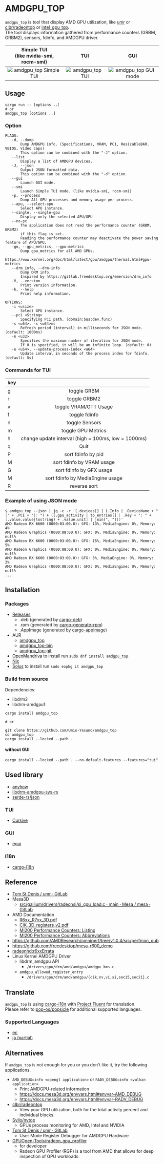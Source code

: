 # AMDGPU\_TOP
`amdgpu_top` is tool that display AMD GPU utilization, like [umr](https://gitlab.freedesktop.org/tomstdenis/umr/) or [clbr/radeontop](https://github.com/clbr/radeontop) or [intel_gpu_top](https://gitlab.freedesktop.org/drm/igt-gpu-tools/-/blob/master/man/intel_gpu_top.rst).  
The tool displays information gathered from performance counters (GRBM, GRBM2), sensors, fdinfo, and AMDGPU driver.  

| Simple TUI<br>(like nvidia-smi, rocm-smi) | TUI | GUI |
| :-: | :-: | :-: |
| ![amdgpu_top Simple TUI](https://github.com/Umio-Yasuno/amdgpu_top/assets/53935716/63413f31-1b5d-4ea0-92fd-c9ed9b752884) | ![amdgpu_top TUI](https://github.com/Umio-Yasuno/amdgpu_top/assets/53935716/2fe07538-a4fc-49cd-bb72-58354e596a52) | ![amdgpu_top GUI mode](https://github.com/Umio-Yasuno/amdgpu_top/assets/53935716/109e14ac-00c4-4911-9424-04394a9d758e) |

## Usage
```
cargo run -- [options ..]
# or
amdgpu_top [options ..]
```

### Option
```
FLAGS:
   -d, --dump
       Dump AMDGPU info. (Specifications, VRAM, PCI, ResizableBAR, VBIOS, Video caps)
       This option can be combined with the "-J" option.
   --list
       Display a list of AMDGPU devices.
   -J, --json
       Output JSON formatted data.
       This option can be combined with the "-d" option.
   --gui
       Launch GUI mode.
   --smi
       Launch Simple TUI mode. (like nvidia-smi, rocm-smi)
   -p, --process
       Dump All GPU processes and memory usage per process.
   --apu, --select-apu
       Select APU instance.
   --single, --single-gpu
       Display only the selected APU/GPU
   --no-pc
       The application does not read the performance counter (GRBM, GRBM2)
       if this flag is set.
       Reading the performance counter may deactivate the power saving feature of APU/GPU.
   -gm, --gpu_metrics, --gpu-metrics
       Dump gpu_metrics for all AMD GPUs.
       https://www.kernel.org/doc/html/latest/gpu/amdgpu/thermal.html#gpu-metrics
   --drm_info, --drm-info
       Dump DRM info.
       Inspired by https://gitlab.freedesktop.org/emersion/drm_info
   -V, --version
       Print version information.
   -h, --help
       Print help information.

OPTIONS:
   -i <usize>
       Select GPU instance.
   --pci <String>
       Specifying PCI path. (domain:bus:dev.func)
   -s <u64>, -s <u64>ms
       Refresh period (interval) in milliseconds for JSON mode. (default: 1000ms)
   -n <u32>
       Specifies the maximum number of iteration for JSON mode.
       If 0 is specified, it will be an infinite loop. (default: 0)
   -u <u64>, --update-process-index <u64>
       Update interval in seconds of the process index for fdinfo. (default: 5s)
```

### Commands for TUI
| key |                                     |
| :-- | :---------------------------------: |
| g   | toggle GRBM                         |
| r   | toggle GRBM2                        |
| v   | toggle VRAM/GTT Usage               |
| f   | toggle fdinfo                       |
| n   | toggle Sensors                      |
| m   | toggle GPU Metrics                  |
| h   | change update interval (high = 100ms, low = 1000ms) |
| q   | Quit                                |
| P   | sort fdinfo by pid                  |
| M   | sort fdinfo by VRAM usage           |
| G   | sort fdinfo by GFX usage            |
| M   | sort fdinfo by MediaEngine usage    |
| R   | reverse sort                        |

### Example of using JSON mode
```
$ amdgpu_top --json | jq -c -r '(.devices[] | (.Info | .DeviceName + " (" + .PCI + "): ") + ([.gpu_activity | to_entries[] | .key + ": " + (.value.value|tostring) + .value.unit] | join(", ")))'
AMD Radeon RX 6600 (0000:03:00.0): GFX: 13%, MediaEngine: 0%, Memory: 4%
AMD Radeon Graphics (0000:08:00.0): GFX: 0%, MediaEngine: 0%, Memory: null%
AMD Radeon RX 6600 (0000:03:00.0): GFX: 15%, MediaEngine: 0%, Memory: 5%
AMD Radeon Graphics (0000:08:00.0): GFX: 0%, MediaEngine: 0%, Memory: null%
AMD Radeon RX 6600 (0000:03:00.0): GFX: 3%, MediaEngine: 0%, Memory: 2%
AMD Radeon Graphics (0000:08:00.0): GFX: 0%, MediaEngine: 0%, Memory: null%
...
```

## Installation
### Packages
 * [Releases](https://github.com/Umio-Yasuno/amdgpu_top/releases/latest)
   * .deb (generated by [cargo-deb](https://github.com/kornelski/cargo-deb))
   * .rpm (generated by [cargo-generate-rpm](https://github.com/cat-in-136/cargo-generate-rpm))
   * .AppImage (generated by [cargo-appimage](https://github.com/StratusFearMe21/cargo-appimage))
 * AUR
   * [amdgpu_top](https://aur.archlinux.org/packages/amdgpu_top)
   * [amdgpu_top-bin](https://aur.archlinux.org/packages/amdgpu_top-bin)
   * [amdgpu_top-git](https://aur.archlinux.org/packages/amdgpu_top-git)
 * [OpenMandriva](https://github.com/OpenMandrivaAssociation/amdgpu_top) to install run `sudo dnf install amdgpu_top`
 * [Nix](https://github.com/NixOS/nixpkgs/blob/master/pkgs/tools/system/amdgpu_top/default.nix)
 * [Solus](https://github.com/getsolus/packages/tree/main/packages/a/amdgpu_top) to install run `sudo eopkg it amdgpu_top`

### Build from source
Dependencies:
 * libdrm2
 * libdrm-amdgpu1

```
cargo install amdgpu_top

# or

git clone https://github.com/Umio-Yasuno/amdgpu_top
cd amdgpu_top
cargo install --locked --path .
```

#### without GUI
```
cargo install --locked --path . --no-default-features --features="tui"
```

## Used library
 * [anyhow](https://github.com/dtolnay/anyhow)
 * [libdrm-amdgpu-sys-rs](https://github.com/Umio-Yasuno/libdrm-amdgpu-sys-rs)
 * [serde-rs/json](https://github.com/serde-rs/json)

### TUI
 * [Cursive](https://github.com/gyscos/cursive)

### GUI
 * [egui](https://github.com/emilk/egui)

### i18n
 * [cargo-i18n](https://github.com/kellpossible/cargo-i18n/)

## Reference
 * [Tom St Denis / umr · GitLab](https://gitlab.freedesktop.org/tomstdenis/umr/)
 * Mesa3D
    * [src/gallium/drivers/radeonsi/si_gpu_load.c · main · Mesa / mesa · GitLab](https://gitlab.freedesktop.org/mesa/mesa/-/blob/main/src/gallium/drivers/radeonsi/si_gpu_load.c)
 * AMD Documentation
    * [R6xx_R7xx_3D.pdf](https://developer.amd.com/wordpress/media/2013/10/R6xx_R7xx_3D.pdf)
    * [CIK_3D_registers_v2.pdf](http://developer.amd.com/wordpress/media/2013/10/CIK_3D_registers_v2.pdf)
    * [MI200 Performance Counters: Listing](https://docs.amd.com/bundle/AMD-Instinct-MI200-Performance-Counters-v5.3/page/MI200_Performance_Counters_Listing.html)
    * [MI200 Performance Counters: Abbreviations](https://docs.amd.com/bundle/AMD-Instinct-MI200-Performance-Counters-v5.3/page/MI200_Performance_Counters_Abbreviations.html)
 * <https://github.com/AMDResearch/omniperf/tree/v1.0.4/src/perfmon_pub>
 * <https://github.com/freedesktop/mesa-r600_demo>
 * [radeonhd:r6xxErrata](https://www.x.org/wiki/radeonhd:r6xxErrata/)
 * Linux Kernel AMDGPU Driver
    * libdrm_amdgpu API
        * `/drivers/gpu/drm/amd/amdgpu/amdgpu_kms.c`
    * `amdgpu_allowed_register_entry`
        * `/drivers/gpu/drm/amd/amdgpu/{cik,nv,vi,si,soc15,soc21}.c`

## Translate
`amdgpu_top` is using [cargo-i18n](https://github.com/kellpossible/cargo-i18n/) with [Project Fluent](https://projectfluent.org/) for translation.  
Please refer to [pop-os/popsicle](https://github.com/pop-os/popsicle#translators) for additional supported languages.  

### Supported Languages
 * [en](./crates/amdgpu_top_gui/i18n/en/amdgpu_top_gui.ftl)
 * [ja (partial)](./crates/amdgpu_top_gui/i18n/ja/amdgpu_top_gui.ftl)

## Alternatives
If `amdgpu_top` is not enough for you or you don't like it, try the following applications.

 * `AMD_DEBUG=info <opengl application>` or `RADV_DEBUG=info <vulkan application>`
    * Print AMDGPU-related information
    * <https://docs.mesa3d.org/envvars.html#envvar-AMD_DEBUG>
    * <https://docs.mesa3d.org/envvars.html#envvar-RADV_DEBUG>
 * [clbr/radeontop](https://github.com/clbr/radeontop)
    * View your GPU utilization, both for the total activity percent and individual blocks.
 * [Syllo/nvtop](https://github.com/Syllo/nvtop)
    * GPUs process monitoring for AMD, Intel and NVIDIA
 * [Tom St Denis / umr · GitLab](https://gitlab.freedesktop.org/tomstdenis/umr/)
    * User Mode Register Debugger for AMDGPU Hardware
 * [GPUOpen-Tools/radeon_gpu_profiler](https://github.com/GPUOpen-Tools/radeon_gpu_profiler)
    * for developer
    * Radeon GPU Profiler (RGP) is a tool from AMD that allows for deep inspection of GPU workloads. 
